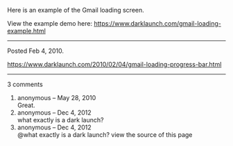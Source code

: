 Here is an example of the Gmail loading screen.

View the example demo here: <a href="/gmail-loading-example.html">https://www.darklaunch.com/gmail-loading-example.html</a>

---

Posted Feb 4, 2010.

https://www.darklaunch.com/2010/02/04/gmail-loading-progress-bar.html

---

3 comments

<ol>
    <li>
        <div>
            anonymous &ndash; May 28, 2010
            <div>
Great.
            </div>
        </div>
    </li>
    <li>
        <div>
            anonymous &ndash; Dec 4, 2012
            <div>
what exactly is a dark launch?
            </div>
        </div>
    </li>
    <li>
        <div>
            anonymous &ndash; Dec 4, 2012
            <div>
@what exactly is a dark launch?
view the source of this page
            </div>
        </div>
    </li>
</ol>
